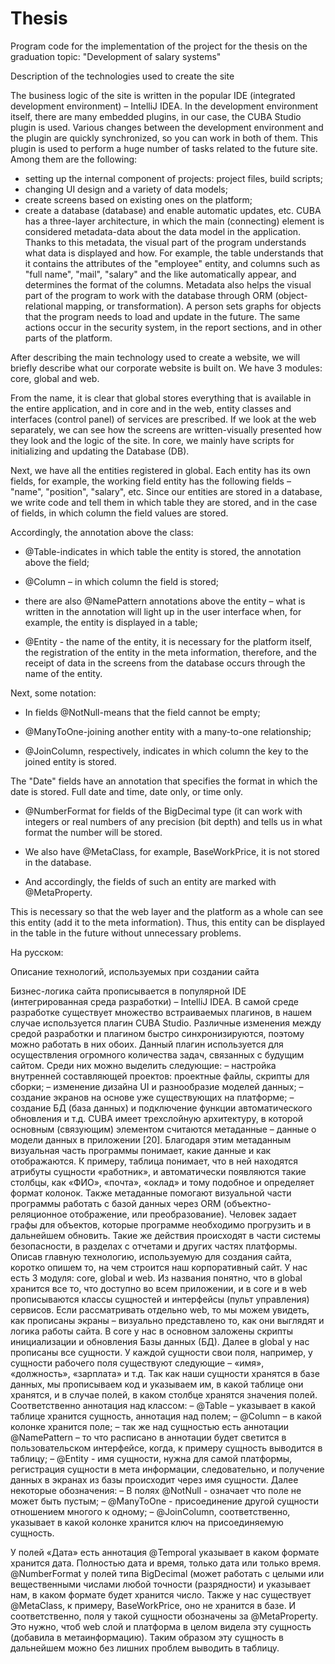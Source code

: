# Thesis
Program code for the implementation of the project for the thesis on the graduation topic: "Development of salary systems"

Description of the technologies used to create the site

The business logic of the site is written in the popular IDE (integrated development environment) – IntelliJ IDEA. In the development environment itself, there are many embedded plugins, in our case, the CUBA Studio plugin is used. Various changes between the development environment and the plugin are quickly synchronized, so you can work in both of them. This plugin is used to perform a huge number of tasks related to the future site. Among them are the following:
   - setting up the internal component of projects: project files, build scripts;
   - changing UI design and a variety of data models;
   - create screens based on existing ones on the platform;
   - create a database (database) and enable automatic updates, etc.
CUBA has a three-layer architecture, in which the main (connecting) element is considered metadata-data about the data model in the application. Thanks to this metadata, the visual part of the program understands what data is displayed and how. For example, the table understands that it contains the attributes of the "employee" entity, and columns such as "full name", "mail", "salary" and the like automatically appear, and determines the format of the columns. 
Metadata also helps the visual part of the program to work with the database through ORM (object-relational mapping, or transformation). A person sets graphs for objects that the program needs to load and update in the future. The same actions occur in the security system, in the report sections, and in other parts of the platform.

After describing the main technology used to create a website, we will briefly describe what our corporate website is built on. We have 3 modules: core, global and web.

From the name, it is clear that global stores everything that is available in the entire application, and in core and in the web, entity classes and interfaces (control panel) of services are prescribed. If we look at the web separately, we can see how the screens are written-visually presented how they look and the logic of the site. In core, we mainly have scripts for initializing and updating the Database (DB).

Next, we have all the entities registered in global. Each entity has its own fields, for example, the working field entity has the following fields – "name", "position", "salary", etc. Since our entities are stored in a database, we write code and tell them in which table they are stored, and in the case of fields, in which column the field values are stored.

Accordingly, the annotation above the class:

   - @Table-indicates in which table the entity is stored, the annotation above the field;
  
   - @Column – in which column the field is stored;
  
   - there are also @NamePattern annotations above the entity – what is written in the annotation will light up in the user interface when, for example, the entity is displayed in a table;
  
   - @Entity - the name of the entity, it is necessary for the platform itself, the registration of the entity in the meta information, therefore, and the receipt of data in the screens from the database occurs through the name of the entity.
  
Next, some notation:

   - In fields @NotNull-means that the field cannot be empty;
  
   - @ManyToOne-joining another entity with a many-to-one relationship;
  
   - @JoinColumn, respectively, indicates in which column the key to the joined entity is stored.

The "Date" fields have an annotation that specifies the format in which the date is stored. Full date and time, date only, or time only.

   - @NumberFormat for fields of the BigDecimal type (it can work with integers or real numbers of any precision (bit depth) and tells us in what format the number will be stored.
  
   - We also have @MetaClass, for example, BaseWorkPrice, it is not stored in the database. 
  
   - And accordingly, the fields of such an entity are marked with @MetaProperty. 
  
  This is necessary so that the web layer and the platform as a whole can see this entity (add it to the meta information). Thus, this entity can be displayed in the table in the future without unnecessary problems. 
  
  
  На русском:
  
  Описание технологий, используемых при создании сайта

Бизнес-логика сайта прописывается в популярной IDE (интегрированная среда разработки) – IntelliJ IDEA. В самой среде разработке существует множество встраиваемых плагинов, в нашем случае используется плагин CUBA Studio. Различные изменения между средой разработки и плагином быстро синхронизируются, поэтому можно работать в них обоих. Данный плагин используется для осуществления огромного количества задач, связанных с будущим сайтом. Среди них можно выделить следующие:
–	настройка внутренней составляющей проектов: проектные файлы, скрипты для сборки;
–	изменение дизайна UI и разнообразие моделей данных;
–	создание экранов на основе уже существующих на платформе;
–	создание БД (база данных) и подключение функции автоматического обновления и т.д.
CUBA имеет трехслойную архитектуру, в которой основным (связующим) элементом считаются метаданные – данные о модели данных в приложении [20]. Благодаря этим метаданным визуальная часть программы понимает, какие данные и как отображаются. К примеру, таблица понимает, что в ней находятся атрибуты сущности «работник», и автоматически появляются такие столбцы, как «ФИО», «почта», «оклад» и тому подобное и определяет формат колонок. Также метаданные помогают визуальной части программы работать с базой данных через ORM (объектно-реляционное отображение, или преобразование). Человек задает графы для объектов, которые программе необходимо прогрузить и в дальнейшем обновить. Такие же действия происходят в части системы безопасности, в разделах с отчетами и других частях платформы.
Описав главную технологию, используемую для создания сайта, коротко опишем то, на чем строится наш корпоративный сайт. У нас есть 3 модуля: core, global и web.
Из названия понятно, что в global хранится все то, что доступно во всем приложении, и в core и в web прописываются классы сущностей и интерфейсы (пульт управления) сервисов. Если рассматривать отдельно web, то мы можем увидеть, как прописаны экраны – визуально представлено то, как они выглядят и логика работы сайта. В core у нас в основном заложены скрипты инициализации и обновления Базы данных (БД).
Далее в global у нас прописаны все сущности. У каждой сущности свои поля, например, у сущности рабочего поля существуют следующие – «имя», «должность», «зарплата» и т.д. Так как наши сущности хранятся в базе данных, мы прописываем код и указываем им, в какой таблице они хранятся, и в случае полей, в каком столбце хранятся значения полей. 
Соответственно аннотация над классом:
–	@Table – указывает в какой таблице хранится сущность, аннотация над полем;
–	@Column – в какой колонке хранится поле; 
–	так же над сущностью есть аннотации @NamePattern – то что расписано в аннотации будет светится в пользовательском интерфейсе, когда, к примеру сущность выводится в таблицу;
–	@Entity - имя сущности, нужна для самой платформы, регистрация сущности в мета информации, следовательно, и получение данных в экранах из базы происходит через имя сущности.
Далее некоторые обозначения:
–	В полях @NotNull - означает что поле не может быть пустым;
–	@ManyToOne - присоединение другой сущности отношением многого к одному;
–	@JoinColumn, соответственно, указывает в какой колонке хранится ключ на присоединяемую сущность.

У полей «Дата» есть аннотация @Temporal указывает в каком формате хранится дата. Полностью дата и время, только дата или только время.
@NumberFormat у полей типа BigDecimal (может работать с целыми или вещественными числами любой точности (разрядности) и указывает нам, в каком формате будет хранится число. 
Также у нас существует @MetaClass, к примеру, BaseWorkPrice, оно не хранится в базе. И соответственно, поля у такой сущности обозначены за @MetaProperty. Это нужно, чтоб web слой и платформа в целом видела эту сущность (добавила в метаинформацию). Таким образом эту сущность в дальнейшем можно без лишних проблем выводить в таблицу.

